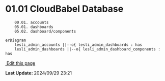 # 01.01 CloudBabel Database

```plaintext
    00.01. accounts
    05.01. dashboards
    05.02. dashboard/components
```


```mermaid
erDiagram
    lesli_admin_accounts ||--o{ lesli_admin_dashboards : has
    lesli_admin_dashboards ||--o{ lesli_admin_dashboard_components : has
```
<section class="lesli-documentation-footer">
    <p><a target="blank" href="https://github.com/LesliTech/LesliAdmin/tree/master/docs/database.md"><i class="ri-external-link-fill"></i>&nbsp;Edit this page</a><p/>
    <p><b>Last Update: </b>2024/09/29 23:21</p>
</section>
<!-- This code was automatically generated -->
<!-- to update this docs please run rake docs:build -->
